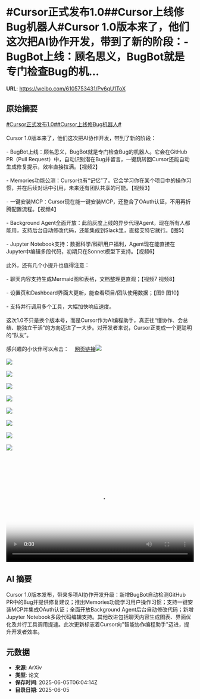 # #Cursor正式发布1.0##Cursor上线修Bug机器人#Cursor 1.0版本来了，他们这次把AI协作开发，带到了新的阶段：- BugBot上线：顾名思义，BugBot就是专门检查Bug的机...

**URL**: https://weibo.com/6105753431/Pv6qU1ToX

## 原始摘要

<a href="https://m.weibo.cn/search?containerid=231522type%3D1%26t%3D10%26q%3D%23Cursor%E6%AD%A3%E5%BC%8F%E5%8F%91%E5%B8%831.0%23&amp;extparam=%23Cursor%E6%AD%A3%E5%BC%8F%E5%8F%91%E5%B8%831.0%23" data-hide=""><span class="surl-text">#Cursor正式发布1.0#</span></a><a href="https://m.weibo.cn/search?containerid=231522type%3D1%26t%3D10%26q%3D%23Cursor%E4%B8%8A%E7%BA%BF%E4%BF%AEBug%E6%9C%BA%E5%99%A8%E4%BA%BA%23&amp;extparam=%23Cursor%E4%B8%8A%E7%BA%BF%E4%BF%AEBug%E6%9C%BA%E5%99%A8%E4%BA%BA%23" data-hide=""><span class="surl-text">#Cursor上线修Bug机器人#</span></a><br><br>Cursor 1.0版本来了，他们这次把AI协作开发，带到了新的阶段：<br><br>- BugBot上线：顾名思义，BugBot就是专门检查Bug的机器人。它会在GitHub PR（Pull Request）中，自动识别潜在Bug并留言，一键跳转回Cursor还能自动生成修复提示，效率直接拉满。【视频2】<br><br>- Memories功能公测：Cursor也有“记忆”了。它会学习你在某个项目中的操作习惯，并在后续对话中引用，未来还有团队共享的可能。【视频3】<br><br>- 一键安装MCP：Cursor现在能一键安装MCP，还整合了OAuth认证，不用再折腾配置流程。【视频4】<br><br>- Background Agent全面开放：此前灰度上线的异步代理Agent，现在所有人都能用，支持后台自动修改代码，还能集成到Slack里，直接艾特它就行。【图5】<br><br>- Jupyter Notebook支持：数据科学/科研用户福利，Agent现在能直接在Jupyter中编辑多段代码，初期只在Sonnet模型下支持。【视频6】<br><br>此外，还有几个小提升也值得注意：<br><br>- 聊天内容支持生成Mermaid图和表格，文档整理更直观；【视频7 视频8】<br><br>- 设置页和Dashboard界面大更新，能查看项目/团队使用数据；【图9 图10】<br><br>- 支持并行调用多个工具，大幅加快响应速度。<br><br>这次1.0不只是换个版本号，而是Cursor作为AI编程助手，真正往“懂协作、会总结、能独立干活”的方向迈进了一大步。对开发者来说，Cursor正变成一个更聪明的“队友”。<br><br>感兴趣的小伙伴可以点击：<a href="https://weibo.cn/sinaurl?u=https%3A%2F%2Fwww.cursor.com%2Fchangelog%2F1-0" data-hide=""><span class="url-icon"><img style="width: 1rem;height: 1rem" src="https://h5.sinaimg.cn/upload/2015/09/25/3/timeline_card_small_web_default.png" referrerpolicy="no-referrer"></span><span class="surl-text">网页链接</span></a><img style="" src="https://tvax1.sinaimg.cn/large/006Fd7o3ly1i249lnv7xmj30zk0k0wek.jpg" referrerpolicy="no-referrer"><br><br><img style="" src="https://tvax2.sinaimg.cn/large/006Fd7o3ly1i249lr71h4j31ay0u0mzt.jpg" referrerpolicy="no-referrer"><br><br><img style="" src="https://tvax3.sinaimg.cn/large/006Fd7o3ly1i249lsuem4j31aw0u0wf0.jpg" referrerpolicy="no-referrer"><br><br><img style="" src="https://tvax1.sinaimg.cn/large/006Fd7o3ly1i249lpoqebj31aw0u0ta6.jpg" referrerpolicy="no-referrer"><br><br><img style="" src="https://tvax2.sinaimg.cn/large/006Fd7o3gy1i249c4bnhtj30zk0mpq5u.jpg" referrerpolicy="no-referrer"><br><br><img style="" src="https://tvax2.sinaimg.cn/large/006Fd7o3ly1i249lmpnmbj31aw0u03z4.jpg" referrerpolicy="no-referrer"><br><br><img style="" src="https://tvax3.sinaimg.cn/large/006Fd7o3ly1i249m7vqtvj31aw0u00t7.jpg" referrerpolicy="no-referrer"><br><br><img style="" src="https://tvax4.sinaimg.cn/large/006Fd7o3ly1i249lno4pzj31aw0u0di9.jpg" referrerpolicy="no-referrer"><br><br><img style="" src="https://tvax2.sinaimg.cn/large/006Fd7o3gy1i249e84w2lj31kw12qdpe.jpg" referrerpolicy="no-referrer"><br><br><br clear="both"><div style="clear: both"></div><video controls="controls" poster="https://tvax3.sinaimg.cn/orj480/006Fd7o3ly1i249lo26qkj30zk0k0gmw.jpg" style="width: 100%"><source src="https://f.video.weibocdn.com/o0/ilxRiBrKlx08oNA3djHG01041200reH70E010.mp4?label=mp4_720p&amp;template=1280x720.25.0&amp;ori=0&amp;ps=1CwnkDw1GXwCQx&amp;Expires=1749106685&amp;ssig=lVqKNSizF4&amp;KID=unistore,video"><source src="https://f.video.weibocdn.com/o0/ZtXuOw3Zlx08oNA2RyCs01041200cEVM0E010.mp4?label=mp4_hd&amp;template=852x480.25.0&amp;ori=0&amp;ps=1CwnkDw1GXwCQx&amp;Expires=1749106685&amp;ssig=PWw9YGxZ8Q&amp;KID=unistore,video"><source src="https://f.video.weibocdn.com/o0/Lj0ZsjUWlx08oNA2VrFe010412007Wc70E010.mp4?label=mp4_ld&amp;template=640x360.25.0&amp;ori=0&amp;ps=1CwnkDw1GXwCQx&amp;Expires=1749106685&amp;ssig=hX2d9q5y3E&amp;KID=unistore,video"><p>视频无法显示，请前往<a href="https://video.weibo.com/show?fid=1034%3A5174128647274533" target="_blank" rel="noopener noreferrer">微博视频</a>观看。</p></video>

## AI 摘要

Cursor 1.0版本发布，带来多项AI协作开发升级：新增BugBot自动检测GitHub PR中的Bug并提供修复建议；推出Memories功能学习用户操作习惯；支持一键安装MCP并集成OAuth认证；全面开放Background Agent后台自动修改代码；新增Jupyter Notebook多段代码编辑支持。其他改进包括聊天内容生成图表、界面优化及并行工具调用提速。此次更新标志着Cursor向"智能协作编程助手"迈进，提升开发者效率。

## 元数据

- **来源**: ArXiv
- **类型**: 论文
- **保存时间**: 2025-06-05T06:04:14Z
- **目录日期**: 2025-06-05
